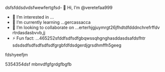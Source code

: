 dsfsfddsdvdsfwewfertgfsd- 👋 Hi, I’m @veretefaa999
- 👀 I’m interested in ...
- 🌱 I’m currently learning ...gercassacca
- 💞️ I’m looking to collaborate on ...erterhjgjuymrgt26jfhdtdfdddnchrefrffdv rtrdasdasbvvb,jj
- ⚡ Fun fact: ...465252sfddfsdfsdfgbqwssqhgnghasddasdsafdsfhtr
sdsdsdfsdfsdfsdfsdfgrgbfdfdsdgerdjgrsdhmffh5geeg
<!---dfdfgdfsd66dgj26132grrgfsfddshgnhgdbggdffdsaasfvb15562
veretefaa/veretefaa is a ✨ special ✨ repository because its `README.md3545` (t456his file) appears on your GitHub profile.aw
You can click the Preview link to take a look at your changes.4gsbfdvcvbcvdfs
--->fdshyeefjm
5354354dsf
mbnvdfgfgrdgfbgfb
